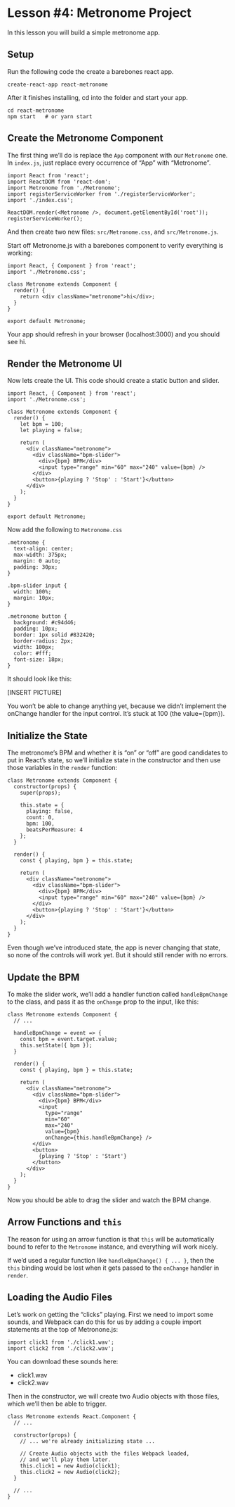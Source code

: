 # Lesson #4: Metronome Project
In this lesson you will build a simple metronome app.

## Setup
Run the following code the create a barebones react app.

```
create-react-app react-metronome
```

After it finishes installing, cd into the folder and start your app.

```
cd react-metronome
npm start   # or yarn start
```

## Create the Metronome Component

The first thing we’ll do is replace the `App` component with our `Metronome` one. In `index.js`, just replace every occurrence of “App” with “Metronome”.

```
import React from 'react';
import ReactDOM from 'react-dom';
import Metronome from './Metronome';
import registerServiceWorker from './registerServiceWorker';
import './index.css';

ReactDOM.render(<Metronome />, document.getElementById('root'));
registerServiceWorker();
```

And then create two new files: `src/Metronome.css`, and `src/Metronome.js`.

Start off Metronome.js with a barebones component to verify everything is working:

```
import React, { Component } from 'react';
import './Metronome.css';

class Metronome extends Component {
  render() {
    return <div className="metronome">hi</div>;
  }
}

export default Metronome;
```
Your app should refresh in your browser (localhost:3000) and you should see hi.

## Render the Metronome UI

Now lets create the UI. This code should create a static button and slider.

```
import React, { Component } from 'react';
import './Metronome.css';

class Metronome extends Component {
  render() {
    let bpm = 100;
    let playing = false;

    return (
      <div className="metronome">
        <div className="bpm-slider">
          <div>{bpm} BPM</div>
          <input type="range" min="60" max="240" value={bpm} />
        </div>
        <button>{playing ? 'Stop' : 'Start'}</button>
      </div>
    );
  }
}

export default Metronome;
```

Now add the following to `Metronome.css`

```
.metronome {
  text-align: center;
  max-width: 375px;
  margin: 0 auto;
  padding: 30px;
}

.bpm-slider input {
  width: 100%;
  margin: 10px;
}

.metronome button {
  background: #c94d46;
  padding: 10px;
  border: 1px solid #832420;
  border-radius: 2px;
  width: 100px;
  color: #fff;
  font-size: 18px;
}
```
It should look like this:

[INSERT PICTURE]

You won’t be able to change anything yet, because we didn’t implement the onChange handler for the input control. It’s stuck at 100 (the value={bpm}).

## Initialize the State

The metronome’s BPM and whether it is “on” or “off” are good candidates to put in React’s state, so we’ll initialize state in the constructor and then use those variables in the `render` function:

```
class Metronome extends Component {
  constructor(props) {
    super(props);

    this.state = {
      playing: false,
      count: 0,
      bpm: 100,
      beatsPerMeasure: 4
    };
  }

  render() {
    const { playing, bpm } = this.state;

    return (
      <div className="metronome">
        <div className="bpm-slider">
          <div>{bpm} BPM</div>
          <input type="range" min="60" max="240" value={bpm} />
        </div>
        <button>{playing ? 'Stop' : 'Start'}</button>
      </div>
    );
  }
}
```
Even though we’ve introduced state, the app is never changing that state, so none of the controls will work yet. But it should still render with no errors.

## Update the BPM

To make the slider work, we’ll add a handler function called `handleBpmChange` to the class, and pass it as the `onChange` prop to the input, like this:

```
class Metronome extends Component {
  // ...

  handleBpmChange = event => {
    const bpm = event.target.value;
    this.setState({ bpm });
  }

  render() {
    const { playing, bpm } = this.state;

    return (
      <div className="metronome">
        <div className="bpm-slider">
          <div>{bpm} BPM</div>
          <input
            type="range"
            min="60"
            max="240"
            value={bpm}
            onChange={this.handleBpmChange} />
        </div>
        <button>
          {playing ? 'Stop' : 'Start'}
        </button>
      </div>
    );
  }
}
```

Now you should be able to drag the slider and watch the BPM change.

## Arrow Functions and `this`

The reason for using an arrow function is that `this` will be automatically bound to refer to the `Metronome` instance, and everything will work nicely.

If we’d used a regular function like `handleBpmChange() { ... }`, then the `this` binding would be lost when it gets passed to the `onChange` handler in `render`.

## Loading the Audio Files
Let’s work on getting the “clicks” playing. First we need to import some sounds, and Webpack can do this for us by adding a couple import statements at the top of Metronone.js:

```
import click1 from './click1.wav';
import click2 from './click2.wav';
```

You can download these sounds here:

* click1.wav
* click2.wav

Then in the constructor, we will create two Audio objects with those files, which we’ll then be able to trigger.

```
class Metronome extends React.Component {
  // ...

  constructor(props) {
    // ... we're already initializing state ...

    // Create Audio objects with the files Webpack loaded,
    // and we'll play them later.
    this.click1 = new Audio(click1);
    this.click2 = new Audio(click2);
  }

  // ...
}
```


